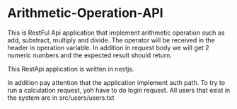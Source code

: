﻿# Arithmetic-Operation-API

This is RestFul Api application that implement arithmetic operation such as add, substract, multiply and divide.
The operator will be received in the header in operation variable. In addition in request body we will get 2 numeric numbers and the expected result should return.

This RestApi application is written in nestjs.

In addition pay attention that the application implement auth path. To try to run a calculation request, yoh have to do login request.
All users that exist in the system are in src/users/users.txt


